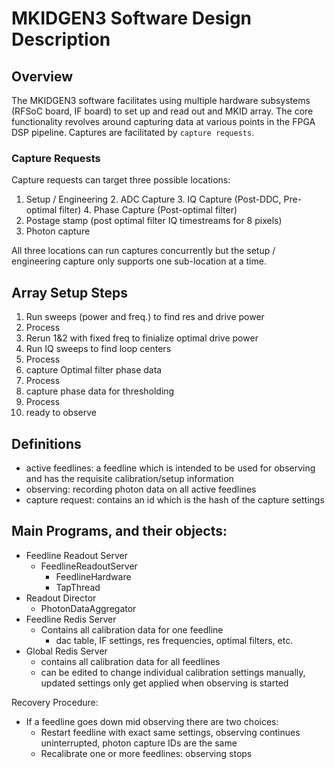 # MKIDGEN3 Software Design Description

## Overview
The MKIDGEN3 software facilitates using multiple hardware subsystems (RFSoC board, IF board) to set up and read out and MKID array. 
The core functionality revolves around capturing data at various points in the FPGA DSP pipeline.
Captures are facilitated by `capture requests`.

### Capture Requests
Capture requests can target three possible locations:
1. Setup / Engineering
   2. ADC Capture
   3. IQ Capture (Post-DDC, Pre-optimal filter)
   4. Phase Capture (Post-optimal filter)
2. Postage stamp (post optimal filter IQ timestreams for 8 pixels)
3. Photon capture

All three locations can run captures concurrently but the setup / engineering capture only supports
one sub-location at a time.

## Array Setup Steps
1. Run sweeps (power and freq.) to find res and drive power
2. Process
3. Rerun 1&2 with fixed freq to finialize optimal drive power
4. Run IQ sweeps to find loop centers
5. Process
6. capture Optimal filter phase data
7. Process
8. capture phase data for thresholding
9. Process
10. ready to observe

## Definitions
- active feedlines: a feedline which is intended to be used for observing and has the requisite calibration/setup information
- observing: recording photon data on all active feedlines 
- capture request: contains an id which is the hash of the capture settings

## Main Programs, and their objects:
- Feedline Readout Server
  - FeedlineReadoutServer
    - FeedlineHardware
    - TapThread
- Readout Director
  - PhotonDataAggregator
- Feedline Redis Server
  - Contains all calibration data for one feedline
    - dac table, IF settings, res frequencies, optimal filters, etc.
- Global Redis Server
  - contains all calibration data for all feedlines
  - can be edited to change individual calibration settings manually, updated settings only get applied when observing is started



Recovery Procedure:
- If a feedline goes down mid observing there are two choices:
  - Restart feedline with exact same settings, observing continues uninterrupted, photon capture IDs are the same
  - Recalibrate one or more feedlines: observing stops 
